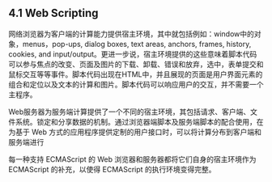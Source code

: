 ## 4.1 Web Scripting

网络浏览器为客户端的计算能力提供宿主环境，其中就包括例如：window中的对象，menus，pop-ups, dialog boxes, text areas, anchors, frames, history, cookies, and input/output。更进一步说，宿主环境提供的这些意味着脚本代码可以参与焦点的改变、页面及图片的下载、卸载、错误和放弃，选中，表单提交和鼠标交互等等事件。脚本代码出现在HTML中，并且展现的页面是用户界面元素的组合和定位以及文本的计算和图片。脚本代码可以响应用户的交互，并不需要一个主程序。

Web服务器为服务端计算提供了一个不同的宿主环境，其包括请求、客户端、文件系统。锁定和分享数据的机制。通过浏览器端脚本及服务端脚本的配合使用，在为基于 Web 方式的应用程序提供定制的用户接口时，可以将计算分布到客户端和服务端进行

每一种支持 ECMAScript 的 Web 浏览器和服务器都将它们自身的宿主环境作为 ECMAScript 的补充，以使得 ECMAScript 的执行环境变得完整。